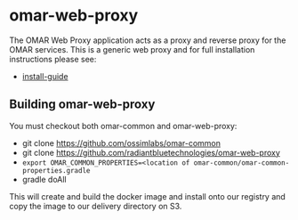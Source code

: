 # omar-web-proxy

The OMAR Web Proxy application acts as a proxy and reverse proxy for the OMAR services.  This is a generic web proxy and for full installation instructions please see:

- [install-guide](docs/install-guide/omar-web-proxy.md)

## Building omar-web-proxy

You must checkout both omar-common and omar-web-proxy: 

- git clone https://github.com/ossimlabs/omar-common
- git clone https://github.com/radiantbluetechnologies/omar-web-proxy
- `export OMAR_COMMON_PROPERTIES=<location of omar-common/omar-common-properties.gradle`
- gradle doAll


This will create and build the docker image and install onto our registry and copy the image to our delivery directory on S3.



